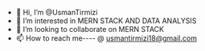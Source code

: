 - 👋 Hi, I’m @UsmanTirmizi
- 👀 I’m interested in MERN STACK AND DATA ANALYSIS 
- 💞️ I’m looking to collaborate on MERN STACK 
- 📫 How to reach me---- @   usmantirmizi18@gmail.com

<!---
UsmanTirmizi/UsmanTirmizi is a ✨ special ✨ repository because its `README.md` (this file) appears on your GitHub profile.
You can click the Preview link to take a look at your changes.
--->
